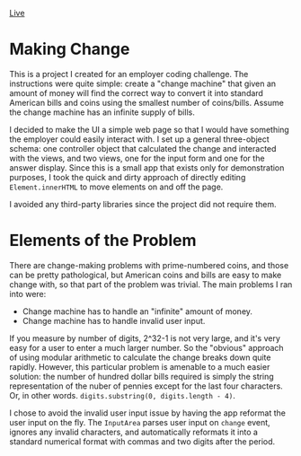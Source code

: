 [Live][live]

[live]: drransom.github.io/changeMachine

Making Change
=============
This is a project I created for an employer coding challenge. The instructions
were quite simple: create a "change machine" that given an amount of money will
find the correct way to convert it into standard American bills and coins
using the smallest number of coins/bills. Assume the change machine has an
infinite supply of bills.

I decided to make the UI a simple web page so that I would have something
the employer could easily interact with. I set up a general three-object schema:
one controller object that calculated the change and interacted with the views,
and two views, one for the input form and one for the answer display. Since
this is a small app that exists only for demonstration purposes, I took the quick and
dirty approach of directly editing `Element.innerHTML` to move elements on and
off the page.

I avoided any third-party libraries since the project did not require them.

Elements of the Problem
========================

There are change-making problems with prime-numbered coins, and those can be
pretty pathological, but American coins and bills are easy to make change with,
so that part of the problem was trivial. The main problems I ran into were:

* Change machine has to handle an "infinite" amount of money.
* Change machine has to handle invalid user input.

If you measure by number of digits, 2^32-1 is not very large, and it's very easy
for a user to enter a much larger number. So the "obvious" approach of using modular
arithmetic to calculate the change breaks down quite rapidly. However, this particular
problem is amenable to a much easier solution: the number of hundred dollar bills
required is simply the string representation of the nuber of pennies except for the
last four characters. Or, in other words. `digits.substring(0, digits.length - 4)`.

I chose to avoid the invalid user input issue by having the app reformat
the user input on the fly. The `InputArea` parses user input on `change` event,
ignores any invalid characters, and automatically reformats it into a standard
numerical format with commas and two digits after the period.
